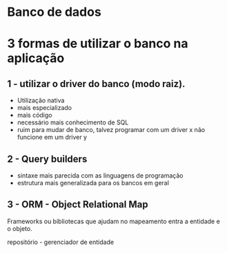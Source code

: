 # Banco de dados

# 3 formas de utilizar o banco na aplicação

## 1 - utilizar o driver do banco (modo raiz). 

- Utilização nativa
- mais especializado
- mais código
- necessário mais conhecimento de SQL
- ruim para mudar de banco, talvez programar com um driver x não funcione em um driver y

## 2 - Query builders

- sintaxe mais parecida com as linguagens de programação
- estrutura mais generalizada para os bancos em geral
 
## 3 - ORM - Object Relational Map
Frameworks ou bibliotecas que ajudam no mapeamento entra a entidade e o objeto.

repositório - gerenciador de entidade



